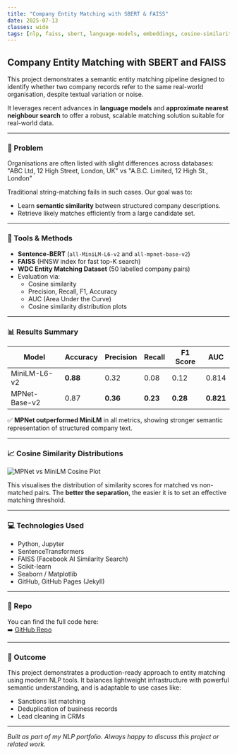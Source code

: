 ```yaml
---
title: "Company Entity Matching with SBERT & FAISS"
date: 2025-07-13
classes: wide
tags: [nlp, faiss, sbert, language-models, embeddings, cosine-similarity, entity-matching]
---
```

## Company Entity Matching with SBERT and FAISS

This project demonstrates a semantic entity matching pipeline designed to identify whether two company records refer to the same real-world organisation, despite textual variation or noise.

It leverages recent advances in **language models** and **approximate nearest neighbour search** to offer a robust, scalable matching solution suitable for real-world data.

---

### 🧠 Problem

Organisations are often listed with slight differences across databases:
"ABC Ltd, 12 High Street, London, UK"
vs
"A.B.C. Limited, 12 High St., London"


Traditional string-matching fails in such cases. Our goal was to:

- Learn **semantic similarity** between structured company descriptions.
- Retrieve likely matches efficiently from a large candidate set.

---

### 🔧 Tools & Methods

- **Sentence-BERT** (`all-MiniLM-L6-v2` and `all-mpnet-base-v2`)
- **FAISS** (HNSW index for fast top-K search)
- **WDC Entity Matching Dataset** (50 labelled company pairs)
- Evaluation via:
  - Cosine similarity
  - Precision, Recall, F1, Accuracy
  - AUC (Area Under the Curve)
  - Cosine similarity distribution plots

---

### 📊 Results Summary

| Model             | Accuracy | Precision | Recall | F1 Score | AUC   |
|------------------|----------|-----------|--------|----------|--------|
| MiniLM-L6-v2      | **0.88**     | 0.32      | 0.08   | 0.12     | 0.814   |
| MPNet-Base-v2     | 0.87 | **0.36**  | **0.23** | **0.28** | **0.821** |

✅ **MPNet outperformed MiniLM** in all metrics, showing stronger semantic representation of structured company text.

---

### 📈 Cosine Similarity Distributions

![MPNet vs MiniLM Cosine Plot](/assets/images/nlp-company-matching/cosine_distribution.png)

This visualises the distribution of similarity scores for matched vs non-matched pairs. The **better the separation**, the easier it is to set an effective matching threshold.

---

### 💻 Technologies Used

- Python, Jupyter
- SentenceTransformers
- FAISS (Facebook AI Similarity Search)
- Scikit-learn
- Seaborn / Matplotlib
- GitHub, GitHub Pages (Jekyll)

---

### 📂 Repo

You can find the full code here:  
➡️ [GitHub Repo](https://github.com/kgiannako/nlp-company-matching)

---

### 🏁 Outcome

This project demonstrates a production-ready approach to entity matching using modern NLP tools. It balances lightweight infrastructure with powerful semantic understanding, and is adaptable to use cases like:

- Sanctions list matching
- Deduplication of business records
- Lead cleaning in CRMs

---

*Built as part of my NLP portfolio. Always happy to discuss this project or related work.*
